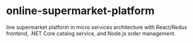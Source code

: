 # online-supermarket-platform
line supermarket platform in micro services architecture with React/Redux frontend, .NET Core catalog service, and Node.js order management.
